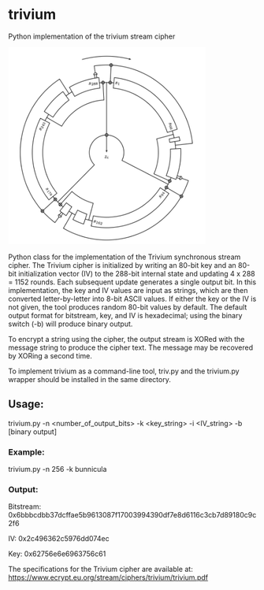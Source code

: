 # trivium
Python implementation of the trivium stream cipher

<img src="trivium_image.png" alt="example" width="400" height="400" />

Python class for the implementation of the Trivium synchronous stream cipher. The Trivium 
cipher is initialized by writing an 80-bit key and an 80-bit initialization vector (IV) 
to the 288-bit internal state and updating 4 x 288 = 1152 rounds. Each subsequent update 
generates a single output bit. In this implementation, the key and IV values are input as
strings, which are then converted letter-by-letter into 8-bit ASCII values. If either the 
key or the IV is not given, the tool produces random 80-bit values by default. The default 
output format for bitstream, key, and IV is hexadecimal; using the binary switch (-b) will 
produce binary output.

To encrypt a string using the cipher, the output stream is XORed with the message string to
produce the cipher text. The message may be recovered by XORing a second time.

To implement trivium as a command-line tool, triv.py and the trivium.py
wrapper should be installed in the same directory.

## Usage:

trivium.py -n <number_of_output_bits> -k <key_string> -i <IV_string> -b [binary output]

### Example:
trivium.py -n 256 -k bunnicula

### Output:
Bitstream: 0x6bbbcdbb37dcffae5b9613087f17003994390df7e8d6116c3cb7d89180c9c2f6

IV: 0x2c496362c5976dd074ec

Key: 0x62756e6e6963756c61



The specifications for the Trivium cipher are available at:
https://www.ecrypt.eu.org/stream/ciphers/trivium/trivium.pdf
